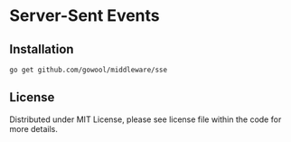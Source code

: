 # Server-Sent Events

## Installation

```shell
go get github.com/gowool/middleware/sse
```

## License

Distributed under MIT License, please see license file within the code for more details.

